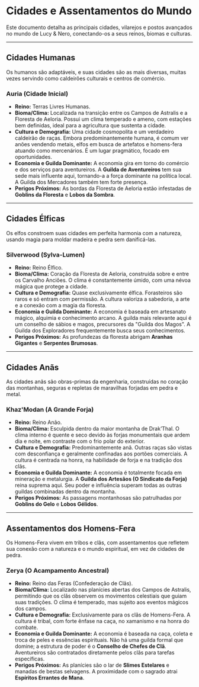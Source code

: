 # Cidades e Assentamentos do Mundo

Este documento detalha as principais cidades, vilarejos e postos avançados no mundo de Lucy & Nero, conectando-os a seus reinos, biomas e culturas.

---

## Cidades Humanas

Os humanos são adaptáveis, e suas cidades são as mais diversas, muitas vezes servindo como caldeirões culturais e centros de comércio.

### Auria (Cidade Inicial)
- **Reino:** Terras Livres Humanas.
- **Bioma/Clima:** Localizada na transição entre os Campos de Astralis e a Floresta de Aeloria. Possui um clima temperado e ameno, com estações bem definidas, ideal para a agricultura que sustenta a cidade.
- **Cultura e Demografia:** Uma cidade cosmopolita e um verdadeiro caldeirão de raças. Embora predominantemente humana, é comum ver anões vendendo metais, elfos em busca de artefatos e homens-fera atuando como mercenários. É um lugar pragmático, focado em oportunidades.
- **Economia e Guilda Dominante:** A economia gira em torno do comércio e dos serviços para aventureiros. A **Guilda de Aventureiros** tem sua sede mais influente aqui, tornando-a a força dominante na política local. A Guilda dos Mercadores também tem forte presença.
- **Perigos Próximos:** As bordas da Floresta de Aeloria estão infestadas de **Goblins da Floresta** e **Lobos da Sombra**.

---

## Cidades Élficas

Os elfos constroem suas cidades em perfeita harmonia com a natureza, usando magia para moldar madeira e pedra sem danificá-las.

### Silverwood (Sylva-Lumen)
- **Reino:** Reino Élfico.
- **Bioma/Clima:** Coração da Floresta de Aeloria, construída sobre e entre os Carvalho Anciões. O clima é constantemente úmido, com uma névoa mágica que protege a cidade.
- **Cultura e Demografia:** Quase exclusivamente élfica. Forasteiros são raros e só entram com permissão. A cultura valoriza a sabedoria, a arte e a conexão com a magia da floresta.
- **Economia e Guilda Dominante:** A economia é baseada em artesanato mágico, alquimia e conhecimento arcano. A guilda mais relevante aqui é um conselho de sábios e magos, precursores da "Guilda dos Magos". A Guilda dos Exploradores frequentemente busca seus conhecimentos.
- **Perigos Próximos:** As profundezas da floresta abrigam **Aranhas Gigantes** e **Serpentes Brumosas**.

---

## Cidades Anãs

As cidades anãs são obras-primas da engenharia, construídas no coração das montanhas, seguras e repletas de maravilhas forjadas em pedra e metal.

### Khaz'Modan (A Grande Forja)
- **Reino:** Reino Anão.
- **Bioma/Clima:** Esculpida dentro da maior montanha de Drak’Thal. O clima interno é quente e seco devido às forjas monumentais que ardem dia e noite, em contraste com o frio polar do exterior.
- **Cultura e Demografia:** Predominantemente anã. Outras raças são vistas com desconfiança e geralmente confinadas aos portões comerciais. A cultura é centrada na honra, na habilidade de forja e na tradição dos clãs.
- **Economia e Guilda Dominante:** A economia é totalmente focada em mineração e metalurgia. A **Guilda dos Artesãos (O Sindicato da Forja)** reina suprema aqui. Seu poder e influência superam todas as outras guildas combinadas dentro da montanha.
- **Perigos Próximos:** As passagens montanhosas são patrulhadas por **Goblins do Gelo** e **Lobos Gélidos**.

---

## Assentamentos dos Homens-Fera

Os Homens-Fera vivem em tribos e clãs, com assentamentos que refletem sua conexão com a natureza e o mundo espiritual, em vez de cidades de pedra.

### Zerya (O Acampamento Ancestral)
- **Reino:** Reino das Feras (Confederação de Clãs).
- **Bioma/Clima:** Localizado nas planícies abertas dos Campos de Astralis, permitindo que os clãs observem os movimentos celestiais que guiam suas tradições. O clima é temperado, mas sujeito aos eventos mágicos dos campos.
- **Cultura e Demografia:** Exclusivamente para os clãs de Homens-Fera. A cultura é tribal, com forte ênfase na caça, no xamanismo e na honra do combate.
- **Economia e Guilda Dominante:** A economia é baseada na caça, coleta e troca de peles e essências espirituais. Não há uma guilda formal que domine; a estrutura de poder é o **Conselho de Chefes de Clã**. Aventureiros são contratados diretamente pelos clãs para tarefas específicas.
- **Perigos Próximos:** As planícies são o lar de **Slimes Estelares** e manadas de bestas selvagens. A proximidade com o sagrado atrai **Espíritos Errantes de Mana**.